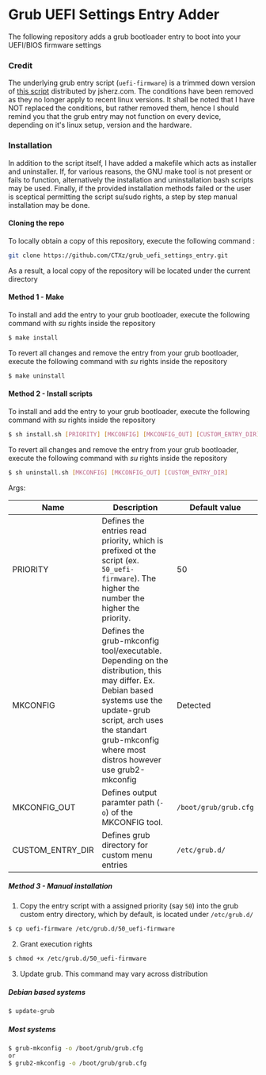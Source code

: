 # Grub UEFI Settings Entry Adder
The following repository adds a grub bootloader entry to boot into your UEFI/BIOS firmware settings

### Credit
The underlying grub entry script (`uefi-firmware`) is a trimmed down version of [this script](https://jsherz.com/centos/grub/grub2/bios/uefi/boot/2015/11/21/centos-uefi-firmware-option.html) distributed by jsherz.com. The conditions have been removed as they no longer apply to recent linux versions. It shall be noted that I have NOT replaced the conditions, but rather removed them, hence I should remind you that the grub entry may not function on every device, depending on it's linux setup, version and the hardware.

### Installation

In addition to the script itself, I have added a makefile which acts as installer and uninstaller. If, for various reasons, the GNU make tool is not present or fails to function, alternatively the installation and uninstallation bash scripts may be used. Finally, if the provided installation methods failed or the user is sceptical permitting the script su/sudo rights, a step by step manual installation may be done.

#### Cloning the repo
To locally obtain a copy of this repository, execute the following command :

```sh
git clone https://github.com/CTXz/grub_uefi_settings_entry.git 
```

As a result, a local copy of the repository will be located under the current directory

#### Method 1 - Make
To install and add the entry to your grub bootloader, execute the following command with _su_ rights inside the repository
```sh
$ make install
```

To revert all changes and remove the entry from your grub bootloader, execute the following command with _su_ rights inside the repository
```sh
$ make uninstall
```

#### Method 2 - Install scripts
To install and add the entry to your grub bootloader, execute the following command with _su_ rights inside the repository
```sh
$ sh install.sh [PRIORITY] [MKCONFIG] [MKCONFIG_OUT] [CUSTOM_ENTRY_DIR]
```

To revert all changes and remove the entry from your grub bootloader, execute the following command with _su_ rights inside the repository
```sh
$ sh uninstall.sh [MKCONFIG] [MKCONFIG_OUT] [CUSTOM_ENTRY_DIR]
```

Args:

|Name|Description|Default value|
|----|-----------|-------------|
|PRIORITY|Defines the entries read priority, which is prefixed ot the script (ex. `50_uefi-firmware`). The higher the number the higher the priority.|50|
|MKCONFIG|Defines the grub-mkconfig tool/executable. Depending on the distribution, this may differ. Ex. Debian based systems use the update-grub script, arch uses the standart grub-mkconfig where most distros however use grub2-mkconfig|Detected|
|MKCONFIG_OUT|Defines output paramter path (`-o`) of the MKCONFIG tool.|`/boot/grub/grub.cfg`|
|CUSTOM_ENTRY_DIR|Defines grub directory for custom menu entries|`/etc/grub.d/`|

##### Method 3 - Manual installation
1. Copy the entry script with a assigned priority (say `50`) into the grub custom entry directory, which by default, is located under `/etc/grub.d/`
```sh
$ cp uefi-firmware /etc/grub.d/50_uefi-firmware
```

2. Grant execution rights
```sh
$ chmod +x /etc/grub.d/50_uefi-firmware
```

3. Update grub. This command may vary across distribution

##### Debian based systems
```sh
$ update-grub
```

##### Most systems
```sh
$ grub-mkconfig -o /boot/grub/grub.cfg
or
$ grub2-mkconfig -o /boot/grub/grub.cfg
```
